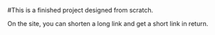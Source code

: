 #This is a finished project designed from scratch.

On the site, you can shorten a long link and get a short link in return.
